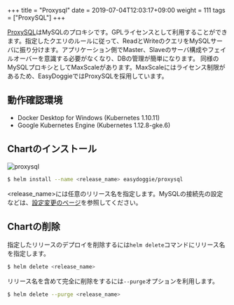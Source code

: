 +++
title = "Proxysql"
date =  2019-07-04T12:03:17+09:00
weight = 111
tags = ["ProxySQL"]
+++

[ProxySQL](https://proxysql.com/)はMySQLのプロキシです。GPLライセンスとして利用することができます。指定したクエリのルールに従って、ReadとWriteのクエリをMySQLサーバに振り分けます。アプリケーション側でMaster、Slaveのサーバ構成やフェイルオーバーを意識する必要がなくなり、DBの管理が簡単になります。
同様のMySQLプロキシとしてMaxScaleがあります。MaxScaleにはライセンス制限があるため、EasyDoggieではProxySQLを採用しています。

## 動作確認環境
* Docker Desktop for Windows (Kubernetes 1.10.11)
* Google Kubernetes Engine (Kubernetes 1.12.8-gke.6)

## Chartのインストール
![proxysql](../../img/proxysql.png)
```bash
$ helm install --name <release_name> easydoggie/proxysql
```
\<release_name\>には任意のリリース名を指定します。MySQLの接続先の設定などは、[設定変更のページ](../../config/proxysql)を参照してください。

## Chartの削除
指定したリリースのデプロイを削除するには`helm delete`コマンドにリリース名を指定します。
```bash
$ helm delete <release_name> 
```
リリース名を含めて完全に削除をするには`--purge`オプションを利用します。
```bash
$ helm delete --purge <release_name> 
```